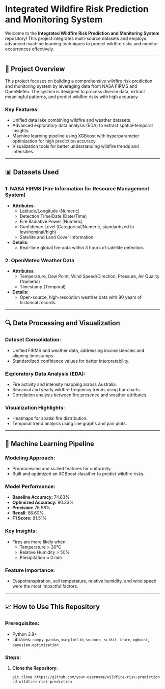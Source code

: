 # Integrated Wildfire Risk Prediction and Monitoring System

Welcome to the **Integrated Wildfire Risk Prediction and Monitoring System** repository! This project integrates multi-source datasets and employs advanced machine learning techniques to predict wildfire risks and monitor occurrences effectively.

---

## 🚀 Project Overview
This project focuses on building a comprehensive wildfire risk prediction and monitoring system by leveraging data from NASA FIRMS and OpenMeteo. The system is designed to process diverse data, extract meaningful patterns, and predict wildfire risks with high accuracy. 

### Key Features:
- Unified data lake combining wildfire and weather datasets.
- Advanced exploratory data analysis (EDA) to extract spatial-temporal insights.
- Machine learning pipeline using XGBoost with hyperparameter optimization for high prediction accuracy.
- Visualization tools for better understanding wildfire trends and intensities.

---

## 📊 Datasets Used

### 1. **NASA FIRMS (Fire Information for Resource Management System)**
   - **Attributes**:
     - Latitude/Longitude (Numeric)
     - Detection Time/Date (Date/Time)
     - Fire Radiative Power (Numeric)
     - Confidence Level (Categorical/Numeric, standardized to low/nominal/high)
     - Satellite and Land Cover Information
   - **Details**:
     - Real-time global fire data within 3 hours of satellite detection.

### 2. **OpenMeteo Weather Data**
   - **Attributes**:
     - Temperature, Dew Point, Wind Speed/Direction, Pressure, Air Quality (Numeric)
     - Timestamp (Temporal)
   - **Details**:
     - Open-source, high-resolution weather data with 80 years of historical records.

---

## 🔍 Data Processing and Visualization

### **Dataset Consolidation:**
- Unified FIRMS and weather data, addressing inconsistencies and aligning timestamps.
- Standardized confidence values for better interpretability.

### **Exploratory Data Analysis (EDA):**
- Fire activity and intensity mapping across Australia.
- Seasonal and yearly wildfire frequency trends using bar charts.
- Correlation analysis between fire presence and weather attributes.

### **Visualization Highlights:**
- Heatmaps for spatial fire distribution.
- Temporal trend analysis using line graphs and pair plots.

---

## 🤖 Machine Learning Pipeline

### **Modeling Approach:**
- Preprocessed and scaled features for uniformity.
- Built and optimized an XGBoost classifier to predict wildfire risks.

### **Model Performance:**
- **Baseline Accuracy:** 74.83%
- **Optimized Accuracy:** 80.33%
- **Precision:** 76.98%  
- **Recall:** 86.60%  
- **F1 Score:** 81.51%

### **Key Insights:**
- Fires are more likely when:
  - Temperature > 30°C
  - Relative Humidity > 50%
  - Precipitation ≈ 0 mm

### **Feature Importance:**
- Evapotranspiration, soil temperature, relative humidity, and wind speed were the most impactful factors.

---

## 📈 How to Use This Repository

### Prerequisites:
- Python 3.8+
- Libraries: `numpy`, `pandas`, `matplotlib`, `seaborn`, `scikit-learn`, `xgboost`, `bayesian-optimization`

### Steps:
1. **Clone the Repository:**
   ```bash
   git clone https://github.com/your-username/wildfire-risk-prediction.git
   cd wildfire-risk-prediction

